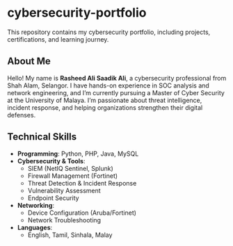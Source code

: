 # cybersecurity-portfolio
This repository contains my cybersecurity portfolio, including projects, certifications, and learning journey.

## About Me
Hello! My name is **Rasheed Ali Saadik Ali**, a cybersecurity professional from Shah Alam, Selangor. I have hands-on experience in SOC analysis and network engineering, and I’m currently pursuing a Master of Cyber Security at the University of Malaya. I’m passionate about threat intelligence, incident response, and helping organizations strengthen their digital defenses.

## Technical Skills
- **Programming**: Python, PHP, Java, MySQL
- **Cybersecurity & Tools**:
  - SIEM (NetIQ Sentinel, Splunk)
  - Firewall Management (Fortinet)
  - Threat Detection & Incident Response
  - Vulnerability Assessment
  - Endpoint Security
- **Networking**:
  - Device Configuration (Aruba/Fortinet)
  - Network Troubleshooting
- **Languages**:
  - English, Tamil, Sinhala, Malay
